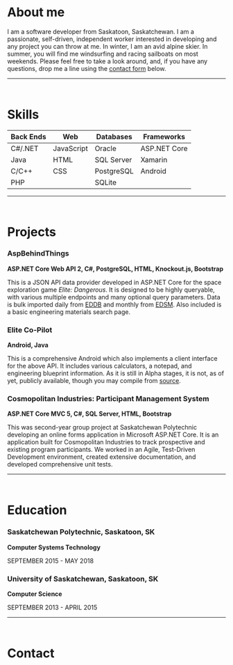 <div id="about" style="margin-bottom:65px;"></div>

# About me

I am a software developer from Saskatoon, Saskatchewan. I am a passionate, self-driven, independent worker interested in developing and any project you can throw at me. In winter, I am an avid alpine skier. In summer, you will find me windsurfing and racing sailboats on most weekends. Please feel free to take a look around, and, if you have any questions, drop me a line using the [contact form](#contact-me) below.


***

<div id="my-skills" style="margin-bottom:65px;"></div>

# Skills

| Back Ends | Web | Databases | Frameworks |
| --- | --- | --- | --- |
| C#/.NET | JavaScript | Oracle | ASP.NET Core |
| Java | HTML | SQL Server | Xamarin |
| C/C++ | CSS | PostgreSQL | Android |
| PHP | | SQLite | |


***

<div id="my-projects" style="margin-bottom:65px;"></div>

# Projects
### AspBehindThings
**ASP.NET Core Web API 2, C#, PostgreSQL, HTML, Knockout.js, Bootstrap**

This is a JSON API data provider developed in ASP.NET Core for the space exploration game *Elite: Dangerous*. It is designed to be highly queryable, with various multiple endpoints and many optional query parameters. Data is bulk imported daily from [EDDB](https://eddb.io) and monthly from [EDSM](https://www.edsm.net). Also included is a basic engineering materials search page.

### Elite Co-Pilot
**Android, Java**

This is a comprehensive Android which also implements a client interface for the above API. It includes various calculators, a notepad, and engineering blueprint information. As it is still in Alpha stages, it is not, as of yet, publicly available, though you may compile from [source](https://github.com/cjboyle/Elite-Tools).

### Cosmopolitan Industries: Participant Management System
**ASP.NET Core MVC 5, C#, SQL Server, HTML, Bootstrap**

This was second-year group project at Saskatchewan Polytechnic developing an online forms application in Microsoft ASP.NET Core. It is an application built for Cosmopolitan Industries to track prospective and existing program participants. We worked in an Agile, Test-Driven Development environment, created extensive documentation, and developed comprehensive unit tests.


***

<div id="my-education" style="margin-bottom:65px;"></div>

# Education
### Saskatchewan Polytechnic, Saskatoon, SK
**Computer Systems Technology**

SEPTEMBER 2015 - MAY 2018
### University of Saskatchewan, Saskatoon, SK
**Computer Science**

SEPTEMBER 2013 - APRIL 2015


***

<div id="contact-me" style="margin-bottom:65px;"></div>

# Contact
